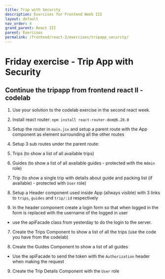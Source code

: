 ```yaml
---
title: Trip with Security
description: Exercises for Frontend Week III
layout: default
nav_order: 4
grand_parent: React III
parent: Exercises
permalink: /frontend/react-3/exercises/tripapp_security/
---
```


# Friday exercise - Trip App with Security

## Continue the tripapp from frontend react II - codelab 

1. Use your solution to the codelab exercise in the second react week.

2. Install react router: `npm install react-router-dom@6.28.0`

3. Setup the router in `main.jsx` and setup a parent route with the App component as element surrounding all the other routes

4. Setup 3 sub routes under the parent route:
  1. Trips (to show a list of all available trips)
  2. Guides (to show a list of all available guides - protected with the `Admin` role)
  3. Trip (to show a single trip with details about guide and packing list (if available) - protected with `User` role)

5. Setup a Header component used inside App (allways visible) with 3 links to `trips`, `guides` and `trip/:id` respectively

6. In the header component create a login form so that when logged in the form is replaced with the username of the logged in user
  - use the apiFacade class from yesterday to do the login to the server.

7. Create the Trips Component to show a list of all the trips (use the code you have from the codelab)

8. Create the Guides Component to show a list of all guides
  - Use the apiFacade to send the token with the `Authorization` header when making the request

9. Create the Trip Details Component with the `User` role

